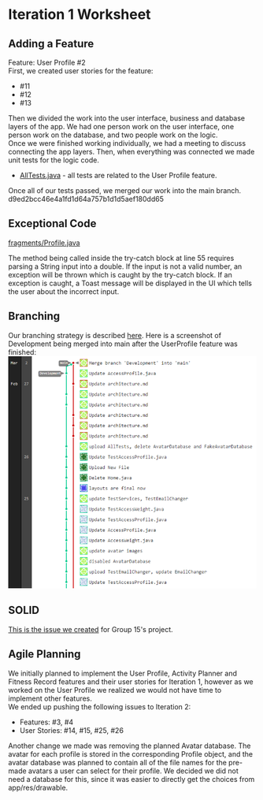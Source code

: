 # Iteration 1 Worksheet
## Adding a Feature

Feature: User Profile #2  
First, we created user stories for the feature:
- #11
- #12
- #13

Then we divided the work into the user interface, business and database layers of the app. We had one person work on the user interface, one person work on the database, and two people work on the logic.  
Once we were finished working individually, we had a meeting to discuss connecting the app layers. Then, when everything was connected we made unit tests for the logic code.  
- [AllTests.java](app/src/androidTest/java/com/example/personalfitnesstrainer/AllTests.java) - all tests are related to the User Profile feature.

Once all of our tests passed, we merged our work into the main branch. d9ed2bcc46e4a1fd1d64a757b1d1d5aef180dd65

## Exceptional Code

[fragments/Profile.java](app/src/main/java/com/example/personalfitnesstrainer/fragments/Profile.java#L55)

The method being called inside the try-catch block at line 55 requires parsing a String input into a double. If the input is not a valid number, an exception will be thrown which is caught by the try-catch block. If an exception is caught, a Toast message will be displayed in the UI which tells the user about the incorrect input.  

## Branching
Our branching strategy is described [here](README.md#L27).
Here is a screenshot of Development being merged into main after the UserProfile feature was finished:
![](merge.PNG)

## SOLID
[This is the issue we created](https://code.cs.umanitoba.ca/winter-2022-a01/group-15/better-than-aurora-registration-system-a01/-/issues/37) for Group 15's project.

## Agile Planning
We initially planned to implement the User Profile, Activity Planner and Fitness Record features and their user stories for Iteration 1, however as we worked on the User Profile we realized we would not have time to implement other features.  
We ended up pushing the following issues to Iteration 2:
- Features: #3, #4
- User Stories: #14, #15, #25, #26

Another change we made was removing the planned Avatar database. The avatar for each profile is stored in the corresponding Profile object, and the avatar database was planned to contain all of the file names for the pre-made avatars a user can select for their profile. We decided we did not need a database for this, since it was easier to directly get the choices from app/res/drawable.
